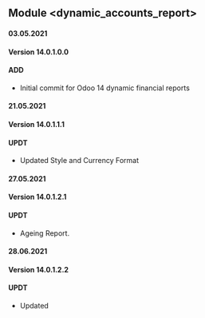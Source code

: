 ## Module <dynamic_accounts_report>

#### 03.05.2021
#### Version 14.0.1.0.0
#### ADD
- Initial commit for Odoo 14 dynamic financial reports

#### 21.05.2021
#### Version 14.0.1.1.1
#### UPDT
- Updated Style and Currency Format

#### 27.05.2021
#### Version 14.0.1.2.1
#### UPDT
- Ageing Report.


#### 28.06.2021
#### Version 14.0.1.2.2
#### UPDT
- Updated



